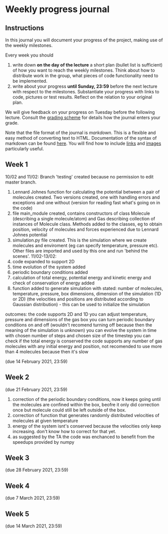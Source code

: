# Weekly progress journal

## Instructions

In this journal you will document your progress of the project, making use of the weekly milestones.

Every week you should 

1. write down **on the day of the lecture** a short plan (bullet list is sufficient) of how you want to 
   reach the weekly milestones. Think about how to distribute work in the group, 
   what pieces of code functionality need to be implemented.
2. write about your progress **until Sunday, 23:59** before the next lecture with respect to the milestones.
   Substantiate your progress with links to code, pictures or test results. Reflect on the
   relation to your original plan.

We will give feedback on your progress on Tuesday before the following lecture. Consult the 
[grading scheme](https://computationalphysics.quantumtinkerer.tudelft.nl/proj1-moldyn-grading/) 
for details how the journal enters your grade.

Note that the file format of the journal is *markdown*. This is a flexible and easy method of 
converting text to HTML. 
Documentation of the syntax of markdown can be found 
[here](https://docs.gitlab.com/ee/user/markdown.html#gfm-extends-standard-markdown). 
You will find how to include [links](https://docs.gitlab.com/ee/user/markdown.html#links) and 
[images](https://docs.gitlab.com/ee/user/markdown.html#images) particularly
useful.

## Week 1
10/02 and 11/02: 
Branch 'testing' created because no permission to edit master branch.
1) Lennard Johnes function for calculating the potential between a pair of molecules created. Two versions created, one with handling errors and exceptions and one without (version for reading fast what's going on in the code)
2) file main_module created, contains constructors of class Molecule (describing a single molecule/atom) and Gas describing collection of instances of Molecule class. Methods added to the classes, eg to obtain position, velocity of molecules and forces experienced due to Lennard Johnes potential
3) simulation.py file created. This is the simulation where we create molecules and enviroment (eg can specify temperature, pressure etc). Other files are imported and used by this one and run 'behind the scenes'.
11/02-13/02:
1) code expanded to support 2D
2) time evolution of the system added
3) periodic boundary conditions added
4) calculation of total energy, potential energy and kinetic energy and check of conservation of energy added
5) function added to generate simulation with stated: number of molecules, temperature, pressure, box dimensions, dimension of the simulation (1D or 2D) (the velocities and positions are distributed according to Gaussian distribution) - this can be used to initialize the simulation

outcomes:
the code supports 2D and 1D
you can adjust temperature, pressure and dimensions of the gas box
you can turn periodic boundary conditions on and off (wouldn't recomend turning off because then the meaning of the simulation is unknown)
you can evolve the system in time with chosen number of steps and chosen size of the timestep
you can check if the total energy is conserved
the code supports any number of gas molecules with any initial energy and position, not recomended to use more than 4 molecules because then it's slow


(due 14 February 2021, 23:59)


## Week 2
(due 21 February 2021, 23:59)
1) correction of the periodic boundary conditions, now it keeps going until the molecules are confined within the box, beofre it only did correction once but molecule could still be left outside of the box.
2) correction of function that generates randomly distributed velocities of molecules at given temperature
3) energy of the system isnt's conserved because the velocities only keep increasing. don't know how to correct for that yet.
4) as suggested by the TA the code was enchanced to benefit from the speedups provided by numpy

## Week 3
(due 28 February 2021, 23:59)


## Week 4
(due 7 March 2021, 23:59)


## Week 5
(due 14 March 2021, 23:59)
